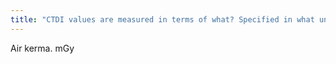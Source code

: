 ```yaml
---
title: "CTDI values are measured in terms of what? Specified in what units?"
---
```

Air kerma. mGy

